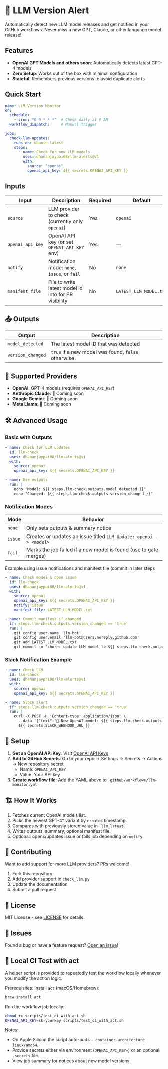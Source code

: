 # 🚨 LLM Version Alert

Automatically detect new LLM model releases and get notified in your GitHub workflows. Never miss a new GPT, Claude, or other language model release!

## Features

- **OpenAI GPT Models and others soon**: Automatically detects latest GPT-4 models
- **Zero Setup**: Works out of the box with minimal configuration
- **Stateful**: Remembers previous versions to avoid duplicate alerts

## Quick Start

```yaml
name: LLM Version Monitor
on:
  schedule:
    - cron: "0 9 * * *"  # Check daily at 9 AM
  workflow_dispatch:     # Manual trigger

jobs:
  check-llm-updates:
    runs-on: ubuntu-latest
    steps:
      - name: Check for new LLM models
        uses: dhananjaypai08/llm-alerts@v1
        with:
          source: "openai"
          openai_api_key: ${{ secrets.OPENAI_API_KEY }}
```

## Inputs

| Input | Description | Required | Default |
|-------|-------------|----------|---------|
| `source` | LLM provider to check (currently only `openai`) | Yes | `openai` |
| `openai_api_key` | OpenAI API key (or set `OPENAI_API_KEY` env) | Yes | — |
| `notify` | Notification mode: `none`, `issue`, or `fail` | No | `none` |
| `manifest_file` | File to write latest model id into for PR visibility | No | `LATEST_LLM_MODEL.txt` |

## 📤 Outputs

| Output | Description |
|--------|-------------|
| `model_detected` | The latest model ID that was detected |
| `version_changed` | `true` if a new model was found, `false` otherwise |

## 🔧 Supported Providers

- **OpenAI**: GPT-4 models (requires `OPENAI_API_KEY`)
- **Anthropic Claude**: 🚧 Coming soon
- **Google Gemini**: 🚧 Coming soon
- **Meta Llama**: 🚧 Coming soon

## 🛠️ Advanced Usage

### Basic with Outputs

```yaml
- name: Check for LLM updates
  id: llm-check
  uses: dhananjaypai08/llm-alerts@v1
  with:
    source: openai
    openai_api_key: ${{ secrets.OPENAI_API_KEY }}

- name: Use outputs
  run: |
    echo "Model: ${{ steps.llm-check.outputs.model_detected }}"
    echo "Changed: ${{ steps.llm-check.outputs.version_changed }}"
```

### Notification Modes

| Mode | Behavior |
|------|----------|
| `none` | Only sets outputs & summary notice |
| `issue` | Creates or updates an issue titled `LLM Update: openai -> <model>` |
| `fail` | Marks the job failed if a new model is found (use to gate merges) |

Example using issue notifications and manifest file (commit in later step):

```yaml
- name: Check model & open issue
  id: llm-check
  uses: dhananjaypai08/llm-alerts@v1
  with:
    source: openai
    openai_api_key: ${{ secrets.OPENAI_API_KEY }}
    notify: issue
    manifest_file: LATEST_LLM_MODEL.txt

- name: Commit manifest if changed
  if: steps.llm-check.outputs.version_changed == 'true'
  run: |
    git config user.name 'llm-bot'
    git config user.email 'llm-bot@users.noreply.github.com'
    git add LATEST_LLM_MODEL.txt
    git commit -m "chore: update LLM model to ${{ steps.llm-check.outputs.model_detected }}" || echo "No diff"
```

### Slack Notification Example

```yaml
- name: Check LLM
  id: llm-check
  uses: dhananjaypai08/llm-alerts@v1
  with:
    source: openai
    openai_api_key: ${{ secrets.OPENAI_API_KEY }}

- name: Slack alert
  if: steps.llm-check.outputs.version_changed == 'true'
  run: |
    curl -X POST -H 'Content-type: application/json' \
      --data '{"text":"🚨 New OpenAI model: ${{ steps.llm-check.outputs.model_detected }}"}' \
      ${{ secrets.SLACK_WEBHOOK_URL }}
```

## 🔐 Setup

1. **Get an OpenAI API Key**: Visit [OpenAI API Keys](https://platform.openai.com/api-keys)
2. **Add to GitHub Secrets**: Go to your repo → Settings → Secrets → Actions → New repository secret
   - Name: `OPENAI_API_KEY`
   - Value: Your API key
3. **Create workflow file**: Add the YAML above to `.github/workflows/llm-monitor.yml`

## 🏗️ How It Works

1. Fetches current OpenAI models list.
2. Picks the newest GPT-4* variant by `created` timestamp.
3. Compares with previously stored value in `.llm_latest`.
4. Writes outputs, summary, optional manifest file.
5. Optional: opens/updates issue or fails job depending on `notify`.

## 🤝 Contributing

Want to add support for more LLM providers? PRs welcome!

1. Fork this repository
2. Add provider support in `check_llm.py`
3. Update the documentation
4. Submit a pull request

## 📄 License

MIT License - see [LICENSE](LICENSE) for details.

## 🐛 Issues

Found a bug or have a feature request? [Open an issue](https://github.com/dhananjaypai08/llm-alerts/issues)!

## 🧪 Local CI Test with act

A helper script is provided to repeatedly test the workflow locally whenever you modify the action logic.

Prerequisites: Install `act` (macOS/Homebrew):

```bash
brew install act
```

Run the workflow job locally:

```bash
chmod +x scripts/test_ci_with_act.sh
OPENAI_API_KEY=sk-yourkey scripts/test_ci_with_act.sh
```

Notes:
- On Apple Silicon the script auto-adds `--container-architecture linux/amd64`.
- Provide secrets either via environment (`OPENAI_API_KEY=`) or an optional `.secrets` file.
- View job summary for notices about new model versions.